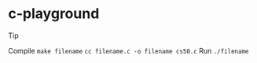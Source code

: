 # c-playground

> [!TIP]
> Compile
> `make filename`
> `cc filename.c -o filename cs50.c`
> Run
> `./filename`
